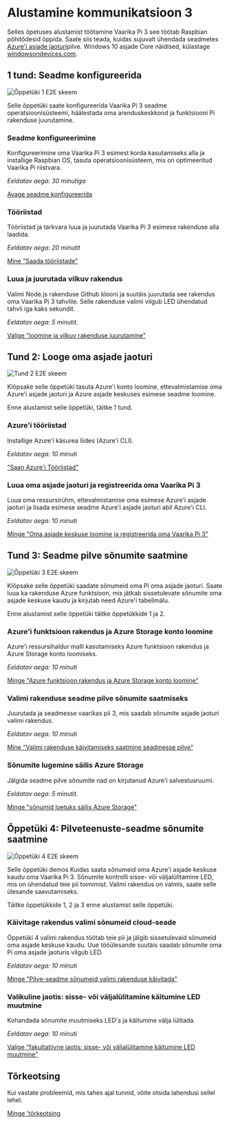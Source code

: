 <properties
 pageTitle="Alustamine kommunikatsioon 3 | Microsoft Azure'i"
 description="Alustamine vaarikas pii 3, luua oma Azure'i asjade jaoturi ja ühenduse asjade jaoturi oma Pi"
 services="iot-hub"
 documentationCenter=""
 authors="shizn"
 manager="timlt"
 tags=""
 keywords=""/>

<tags
 ms.service="iot-hub"
 ms.devlang="multiple"
 ms.topic="article"
 ms.tgt_pltfrm="na"
 ms.workload="na"
 ms.date="10/21/2016"
 ms.author="xshi"/>

# <a name="get-started-with-raspberry-pi-3"></a>Alustamine kommunikatsioon 3

Selles õpetuses alustamist töötamine Vaarika Pi 3 see töötab Raspbian põhitõdesid õppida. Saate siis teada, kuidas sujuvalt ühendada seadmetes [Azure'i asjade jaoturi](iot-hub-what-is-iot-hub.md)pilve. Windows 10 asjade Core näidised, külastage [windowsondevices.com](http://www.windowsondevices.com/).

## <a name="lesson-1-configure-your-device"></a>1 tund: Seadme konfigureerida

![Õppetüki 1 E2E skeem](media/iot-hub-raspberry-pi-lessons/e2e-lesson1.png)

Selle õppetüki saate konfigureerida Vaarika Pi 3 seadme operatsioonisüsteemi, häälestada oma arenduskeskkond ja funktsiooni Pi rakenduse juurutamine.

### <a name="configure-your-device"></a>Seadme konfigureerimine

Konfigureerimine oma Vaarika Pi 3 esimest korda kasutamiseks alla ja installige Raspbian OS, tasuta operatsioonisüsteem, mis on optimeeritud Vaarika Pi riistvara.

*Eeldatav aega: 30 minutiga* 

[Avage seadme konfigureerida](iot-hub-raspberry-pi-kit-node-lesson1-configure-your-device.md)

### <a name="get-the-tools"></a>Tööriistad
Tööriistad ja tarkvara luua ja juurutada Vaarika Pi 3 esimese rakenduse alla laadida.

*Eeldatav aega: 20 minutit* 

[Mine "Saada tööriistade"](iot-hub-raspberry-pi-kit-node-lesson1-get-the-tools-win32.md)

### <a name="create-and-deploy-the-blink-application"></a>Luua ja juurutada vilkuv rakendus

Valimi Node.js rakenduse Github klooni ja suutäis juurutada see rakendus oma Vaarika Pi 3 tahvlile. Selle rakenduse valimi vilgub LED ühendatud tahvli iga kaks sekundit.

*Eeldatav aega: 5 minutit.* 

[Valige "loomine ja vilkuv rakenduse juurutamine"](iot-hub-raspberry-pi-kit-node-lesson1-deploy-blink-app.md)

## <a name="lesson-2-create-your-iot-hub"></a>Tund 2: Looge oma asjade jaoturi

![Tund 2 E2E skeem](media/iot-hub-raspberry-pi-lessons/e2e-lesson2.png)

Klõpsake selle õppetüki tasuta Azure'i konto loomine, ettevalmistamise oma Azure'i asjade jaoturi ja Azure asjade keskuses esimese seadme loomine.

Enne alustamist selle õppetüki, täitke 1 tund.

### <a name="get-the-azure-tools"></a>Azure'i tööriistad

Installige Azure'i käsurea liides (Azure'i CLI).

*Eeldatav aega: 10 minuti* 

["Saan Azure'i Tööriistad"](iot-hub-raspberry-pi-kit-node-lesson2-get-azure-tools-win32.md)

### <a name="create-your-iot-hub-and-register-your-raspberry-pi-3"></a>Luua oma asjade jaoturi ja registreerida oma Vaarika Pi 3

Luua oma ressursirühm, ettevalmistamise oma esimese Azure'i asjade jaoturi ja lisada esimese seadme Azure'i asjade jaoturi abil Azure'i CLI. 

*Eeldatav aega: 10 minuti* 

[Minge "Oma asjade keskuse loomine ja registreerida oma Vaarika Pi 3"](iot-hub-raspberry-pi-kit-node-lesson2-prepare-azure-iot-hub.md)


## <a name="lesson-3-send-device-to-cloud-messages"></a>Tund 3: Seadme pilve sõnumite saatmine

![Õppetüki 3 E2E skeem](media/iot-hub-raspberry-pi-lessons/e2e-lesson3.png)

Klõpsake selle õppetüki saadate sõnumeid oma Pi oma asjade jaoturi. Saate luua ka rakenduse Azure funktsioon, mis jätkab sissetulevate sõnumite oma asjade keskuse kaudu ja kirjutab need Azure'i tabelimälu.

Enne alustamist selle õppetüki täitke õppetükkide 1 ja 2.

### <a name="create-an-azure-function-app-and-azure-storage-account"></a>Azure'i funktsioon rakendus ja Azure Storage konto loomine

Azure'i ressursihaldur malli kasutamiseks Azure funktsioon rakendus ja Azure Storage konto loomiseks.

*Eeldatav aega: 10 minuti* 

[Minge "Azure funktsioon rakendus ja Azure Storage konto loomine"](iot-hub-raspberry-pi-kit-node-lesson3-deploy-resource-manager-template.md)

### <a name="run-sample-application-to-send-device-to-cloud-messages"></a>Valimi rakenduse seadme pilve sõnumite saatmiseks

Juurutada ja seadmesse vaarikas pii 3, mis saadab sõnumite asjade jaoturi valimi rakendus.

*Eeldatav aega: 10 minuti* 

[Mine "Valimi rakenduse käivitamiseks saatmine seadmesse pilve"](iot-hub-raspberry-pi-kit-node-lesson3-run-azure-blink.md)

### <a name="read-messages-persisted-in-azure-storage"></a>Sõnumite lugemine säilis Azure Storage
Jälgida seadme pilve sõnumite nad on kirjutanud Azure'i salvestusruumi.

*Eeldatav aega: 5 minutit.* 

[Minge "sõnumid loetuks säilis Azure Storage"](iot-hub-raspberry-pi-kit-node-lesson3-read-table-storage.md)


## <a name="lesson-4-send-cloud-to-device-messages"></a>Õppetüki 4: Pilveteenuste-seadme sõnumite saatmine

![Õppetüki 4 E2E skeem](media/iot-hub-raspberry-pi-lessons/e2e-lesson4.png)

Selle õppetüki demos Kuidas saata sõnumeid oma Azure'i asjade keskuse kaudu oma Vaarika Pi 3. Sõnumite kontrolli sisse- või väljalülitamine LED, mis on ühendatud teie pii toimimist. Valimi rakendus on valmis, saate selle ülesande saavutamiseks.

Täitke õppetükkide 1, 2 ja 3 enne alustamist selle õppetüki.

### <a name="run-the-sample-application-to-receive-cloud-to-device-messages"></a>Käivitage rakendus valimi sõnumeid cloud-seade

Õppetüki 4 valimi rakendus töötab teie pii ja jälgib sissetulevaid sõnumeid oma asjade keskuse kaudu. Uue tööülesande suutäis saadab sõnumite oma Pi oma asjade jaoturis vilgub LED.

*Eeldatav aega: 10 minuti* 

[Minge "Pilve-seadme sõnumeid valimi rakenduse käivitada"](iot-hub-raspberry-pi-kit-node-lesson4-send-cloud-to-device-messages.md)

### <a name="optional-section-change-the-on-and-off-behavior-of-the-led"></a>Valikuline jaotis: sisse- või väljalülitamine käitumine LED muutmine

Kohandada sõnumite muutmiseks LED's ja käitumine välja lülitada.

*Eeldatav aega: 10 minuti* 

[Valige "fakultatiivne jaotis: sisse- või väljalülitamine käitumine LED muutmine"](iot-hub-raspberry-pi-kit-node-lesson4-change-led-behavior.md)


## <a name="troubleshooting"></a>Tõrkeotsing

Kui vastate probleemid, mis tahes ajal tunnid, võite otsida lahendusi sellel lehel.

[Minge 'tõrkeotsing](iot-hub-raspberry-pi-kit-node-troubleshooting.md)

